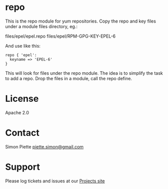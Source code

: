 # repo

This is the repo module for yum repositories. Copy the repo and key files
under a module files directory, eg.:

files/epel/epel.repo
files/epel/RPM-GPG-KEY-EPEL-6

And use like this:

    repo { 'epel':
      keyname => 'EPEL-6'
    }

This will look for files under the repo module. The idea is to simplify the
task to add a repo. Drop the files in a module, call the repo define.

# License
Apache 2.0

# Contact

Simon Piette <piette.simon@gmail.com>

# Support

Please log tickets and issues at our [Projects site](https://github.com/spiette/puppet-repo)
